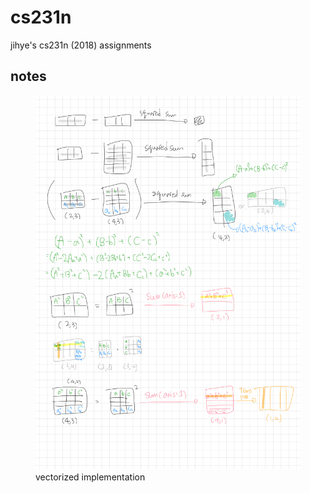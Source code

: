 # cs231n
jihye's cs231n (2018) assignments

## notes
<figure>
    <img src='./asset/a01-knn.png'>
    <figcaption>vectorized implementation</figcaption>
</figure>
